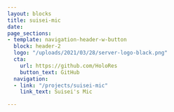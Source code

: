 ```yaml
---
layout: blocks
title: suisei-mic
date: 
page_sections:
- template: navigation-header-w-button
  block: header-2
  logo: "/uploads/2021/03/28/server-logo-black.png"
  cta:
    url: https://github.com/HoloRes
    button_text: GitHub
  navigation:
  - link: "/projects/suisei-mic"
    link_text: Suisei's Mic

---
```

